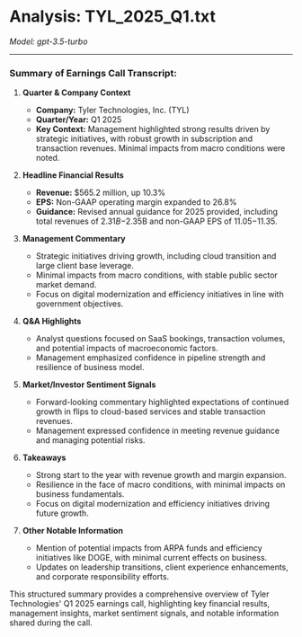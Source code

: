 # Analysis: TYL_2025_Q1.txt

*Model: gpt-3.5-turbo*

---

### Summary of Earnings Call Transcript:

1. **Quarter & Company Context**
   - **Company:** Tyler Technologies, Inc. (TYL)
   - **Quarter/Year:** Q1 2025
   - **Key Context:** Management highlighted strong results driven by strategic initiatives, with robust growth in subscription and transaction revenues. Minimal impacts from macro conditions were noted.

2. **Headline Financial Results**
   - **Revenue:** $565.2 million, up 10.3%
   - **EPS:** Non-GAAP operating margin expanded to 26.8%
   - **Guidance:** Revised annual guidance for 2025 provided, including total revenues of $2.31B-$2.35B and non-GAAP EPS of $11.05-$11.35.

3. **Management Commentary**
   - Strategic initiatives driving growth, including cloud transition and large client base leverage.
   - Minimal impacts from macro conditions, with stable public sector market demand.
   - Focus on digital modernization and efficiency initiatives in line with government objectives.

4. **Q&A Highlights**
   - Analyst questions focused on SaaS bookings, transaction volumes, and potential impacts of macroeconomic factors.
   - Management emphasized confidence in pipeline strength and resilience of business model.

5. **Market/Investor Sentiment Signals**
   - Forward-looking commentary highlighted expectations of continued growth in flips to cloud-based services and stable transaction revenues.
   - Management expressed confidence in meeting revenue guidance and managing potential risks.

6. **Takeaways**
   - Strong start to the year with revenue growth and margin expansion.
   - Resilience in the face of macro conditions, with minimal impacts on business fundamentals.
   - Focus on digital modernization and efficiency initiatives driving future growth.

7. **Other Notable Information**
   - Mention of potential impacts from ARPA funds and efficiency initiatives like DOGE, with minimal current effects on business.
   - Updates on leadership transitions, client experience enhancements, and corporate responsibility efforts.

This structured summary provides a comprehensive overview of Tyler Technologies' Q1 2025 earnings call, highlighting key financial results, management insights, market sentiment signals, and notable information shared during the call.
